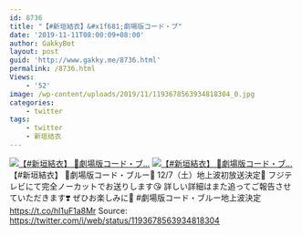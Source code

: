 ```yaml
---
id: 8736
title: "【#新垣結衣】&#x1f681;劇場版コード・ブ"
date: '2019-11-11T08:00:09+08:00'
author: GakkyBot
layout: post
guid: 'http://www.gakky.me/8736.html'
permalink: /8736.html
Views:
    - '52'
image: /wp-content/uploads/2019/11/1193678563934818304_0.jpg
categories:
    - twitter
tags:
    - twitter
    - 新垣结衣
---
```


[![【#新垣結衣】
🚁劇場版コード・ブ...](http://www.yui-aragaki.org/wp-content/uploads/2019/11/1193678563934818304_0.jpg)](http://www.yui-aragaki.org/wp-content/uploads/2019/11/1193678563934818304_0.jpg)
[![【#新垣結衣】
🚁劇場版コード・ブ...](http://www.yui-aragaki.org/wp-content/uploads/2019/11/1193678563934818304_1.jpg)](http://www.yui-aragaki.org/wp-content/uploads/2019/11/1193678563934818304_1.jpg)
【#新垣結衣】
🚁劇場版コード・ブルー🚁
12/7（土）地上波初放送決定🎉
フジテレビにて完全ノーカットでお送りします😘
詳しい詳細はまた追ってご報告させていただきます❣️
ぜひお楽しみに🙏
\#劇場版コード・ブルー地上波決定 https://t.co/hl1uF1a8Mr
Source: <https://twitter.com/i/web/status/1193678563934818304>
